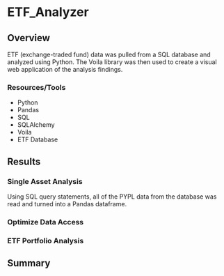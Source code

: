 # ETF_Analyzer
## Overview
ETF (exchange-traded fund) data was pulled from a SQL database and analyzed using Python. The Voila library was then used to create a visual web application of the analysis findings. 

### Resources/Tools
- Python
- Pandas
- SQL
- SQLAlchemy
- Voila
- ETF Database

## Results
### Single Asset Analysis
Using SQL query statements, all of the PYPL data from the database was read and turned into a Pandas dataframe. 
### Optimize Data Access
### ETF Portfolio Analysis

## Summary
